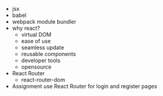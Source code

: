 - jsx
- babel
- webpack module bundler
- why react?
  - virtual DOM
  - ease of use
  - seamless update
  - reusable components
  - developer tools
  - opensource
- React Router
  - react-router-dom
- Assignment use React Router for login and register pages
